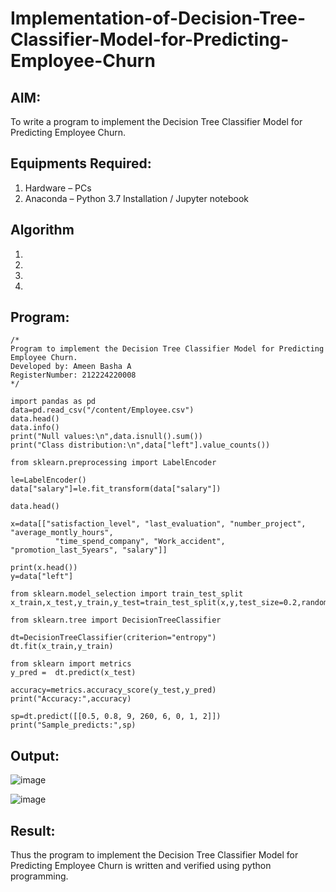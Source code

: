# Implementation-of-Decision-Tree-Classifier-Model-for-Predicting-Employee-Churn

## AIM:
To write a program to implement the Decision Tree Classifier Model for Predicting Employee Churn.

## Equipments Required:
1. Hardware – PCs
2. Anaconda – Python 3.7 Installation / Jupyter notebook

## Algorithm
1. 
2. 
3. 
4. 

## Program:
```
/*
Program to implement the Decision Tree Classifier Model for Predicting Employee Churn.
Developed by: Ameen Basha A
RegisterNumber: 212224220008
*/
```
```
import pandas as pd
data=pd.read_csv("/content/Employee.csv")
data.head()
data.info()
print("Null values:\n",data.isnull().sum())
print("Class distribution:\n",data["left"].value_counts())

from sklearn.preprocessing import LabelEncoder

le=LabelEncoder()
data["salary"]=le.fit_transform(data["salary"])

data.head()

x=data[["satisfaction_level", "last_evaluation", "number_project", "average_montly_hours",
          "time_spend_company", "Work_accident", "promotion_last_5years", "salary"]]

print(x.head())
y=data["left"]

from sklearn.model_selection import train_test_split
x_train,x_test,y_train,y_test=train_test_split(x,y,test_size=0.2,random_state=100)

from sklearn.tree import DecisionTreeClassifier

dt=DecisionTreeClassifier(criterion="entropy")
dt.fit(x_train,y_train)

from sklearn import metrics
y_pred =  dt.predict(x_test)

accuracy=metrics.accuracy_score(y_test,y_pred)
print("Accuracy:",accuracy)

sp=dt.predict([[0.5, 0.8, 9, 260, 6, 0, 1, 2]])
print("Sample_predicts:",sp)
```
## Output:
![image](https://github.com/user-attachments/assets/704756f6-4da0-40f7-b5ca-a4ee05696ed8)

![image](https://github.com/user-attachments/assets/917f032e-a534-4f3e-8106-b9b4f83b7c85)

## Result:
Thus the program to implement the  Decision Tree Classifier Model for Predicting Employee Churn is written and verified using python programming.
